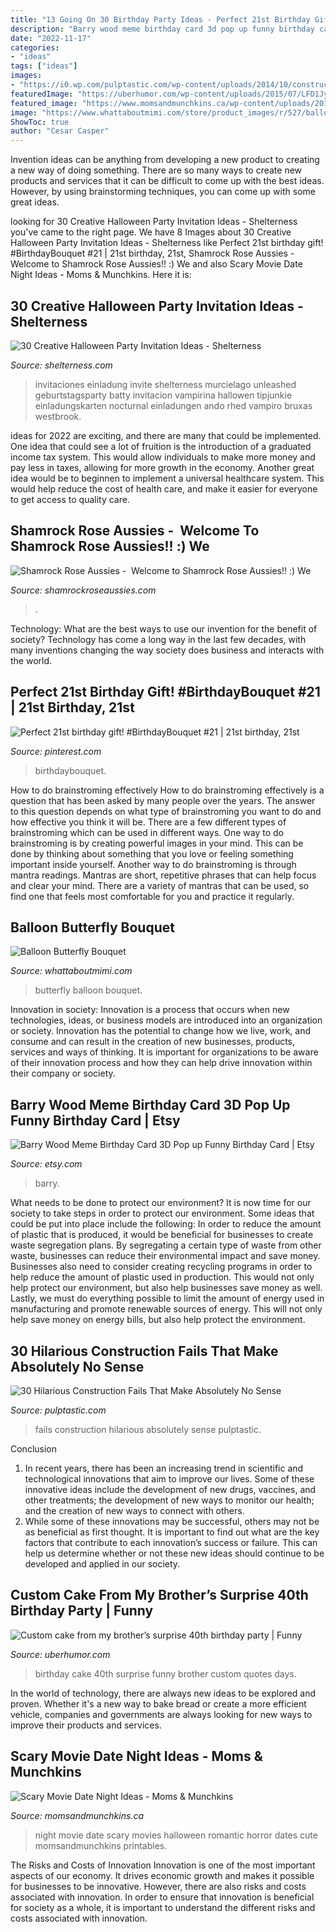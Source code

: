 ```yaml
---
title: "13 Going On 30 Birthday Party Ideas - Perfect 21st Birthday Gift! #birthdaybouquet #21"
description: "Barry wood meme birthday card 3d pop up funny birthday card"
date: "2022-11-17"
categories:
- "ideas"
tags: ["ideas"]
images:
- "https://i0.wp.com/pulptastic.com/wp-content/uploads/2014/10/construction-fails-4.jpg?resize=600%2C800"
featuredImage: "https://uberhumor.com/wp-content/uploads/2015/07/LFD1Jyl.jpg"
featured_image: "https://www.momsandmunchkins.ca/wp-content/uploads/2015/03/scary-movie-date-night-printables-7.jpg"
image: "https://www.whattaboutmimi.com/store/product_images/r/527/balloon-butterfly__65585_zoom.jpg"
ShowToc: true
author: "Cesar Casper"
---
```



Invention ideas can be anything from developing a new product to creating a new way of doing something. There are so many ways to create new products and services that it can be difficult to come up with the best ideas. However, by using brainstorming techniques, you can come up with some great ideas.

	

		
looking for 30 Creative Halloween Party Invitation Ideas - Shelterness you've came to the right page. We have 8 Images about 30 Creative Halloween Party Invitation Ideas - Shelterness like Perfect 21st birthday gift! #BirthdayBouquet #21 | 21st birthday, 21st, Shamrock Rose Aussies - ﻿﻿﻿ Welcome to Shamrock Rose Aussies!! :) We and also Scary Movie Date Night Ideas - Moms &amp; Munchkins. Here it is:
		
    
## 30 Creative Halloween Party Invitation Ideas - Shelterness

<img loading=lazy src="https://i.shelterness.com/halloween-party-invitation-ideas-15-500x750.jpg" onerror="this.onerror=null;this.src='https://tse3.mm.bing.net/th?id=OIP.PSdD6w8svEz4CF7Ejgqj_wHaLH&amp;pid=15.1';" alt="30 Creative Halloween Party Invitation Ideas - Shelterness">

_Source: shelterness.com_

>invitaciones einladung invite shelterness murcielago unleashed geburtstagsparty batty invitacion vampirina hallowen tipjunkie einladungskarten nocturnal einladungen ando rhed vampiro bruxas westbrook. 

	

ideas for 2022 are exciting, and there are many that could be implemented. One idea that could see a lot of fruition is the introduction of a graduated income tax system. This would allow individuals to make more money and pay less in taxes, allowing for more growth in the economy. Another great idea would be to beginnen to implement a universal healthcare system. This would help reduce the cost of health care, and make it easier for everyone to get access to quality care.

    
## Shamrock Rose Aussies - ﻿﻿﻿ Welcome To Shamrock Rose Aussies!! :) We

<img loading=lazy src="http://shamrockroseaussies.com/yahoo_site_admin/assets/images/DSC_0061.262180039_std.JPG" onerror="this.onerror=null;this.src='https://tse4.mm.bing.net/th?id=OIP.F8ke_kyOo-K187VSgFiNLQHaFR&amp;pid=15.1';" alt="Shamrock Rose Aussies - ﻿﻿﻿ Welcome to Shamrock Rose Aussies!! :) We">

_Source: shamrockroseaussies.com_

>. 

	

Technology: What are the best ways to use our invention for the benefit of society?
Technology has come a long way in the last few decades, with many inventions changing the way society does business and interacts with the world.

    
## Perfect 21st Birthday Gift! #BirthdayBouquet #21 | 21st Birthday, 21st

<img loading=lazy src="https://i.pinimg.com/736x/63/7d/89/637d89137f9164d13d851306cb7bab7d--st-birthday-gifts.jpg" onerror="this.onerror=null;this.src='https://tse3.mm.bing.net/th?id=OIP.StTh-tUwppJx_VJazL7hgAHaNL&amp;pid=15.1';" alt="Perfect 21st birthday gift! #BirthdayBouquet #21 | 21st birthday, 21st">

_Source: pinterest.com_

>birthdaybouquet. 

	

How to do brainstroming effectively
How to do brainstroming effectively is a question that has been asked by many people over the years. The answer to this question depends on what type of brainstroming you want to do and how effective you think it will be. There are a few different types of brainstroming which can be used in different ways. 
One way to do brainstroming is by creating powerful images in your mind. This can be done by thinking about something that you love or feeling something important inside yourself. Another way to do brainstroming is through mantra readings. Mantras are short, repetitive phrases that can help focus and clear your mind. There are a variety of mantras that can be used, so find one that feels most comfortable for you and practice it regularly.

    
## Balloon Butterfly Bouquet

<img loading=lazy src="https://www.whattaboutmimi.com/store/product_images/r/527/balloon-butterfly__65585_zoom.jpg" onerror="this.onerror=null;this.src='https://tse1.mm.bing.net/th?id=OIP.odBbuZW87T7DGvqaSzKZJQHaJQ&amp;pid=15.1';" alt="Balloon Butterfly Bouquet">

_Source: whattaboutmimi.com_

>butterfly balloon bouquet. 

	

Innovation in society:
Innovation is a process that occurs when new technologies, ideas, or business models are introduced into an organization or society. Innovation has the potential to change how we live, work, and consume and can result in the creation of new businesses, products, services and ways of thinking. It is important for organizations to be aware of their innovation process and how they can help drive innovation within their company or society.

    
## Barry Wood Meme Birthday Card 3D Pop Up Funny Birthday Card | Etsy

<img loading=lazy src="https://i.etsystatic.com/25227939/r/il/428e18/3273410174/il_794xN.3273410174_nikq.jpg" onerror="this.onerror=null;this.src='https://tse4.mm.bing.net/th?id=OIP._7Ud24cUViqngZSYuxTxvwHaHa&amp;pid=15.1';" alt="Barry Wood Meme Birthday Card 3D Pop up Funny Birthday Card | Etsy">

_Source: etsy.com_

>barry. 

	

What needs to be done to protect our environment?
It is now time for our society to take steps in order to protect our environment. Some ideas that could be put into place include the following:
In order to reduce the amount of plastic that is produced, it would be beneficial for businesses to create waste segregation plans. By segregating a certain type of waste from other waste, businesses can reduce their environmental impact and save money. Businesses also need to consider creating recycling programs in order to help reduce the amount of plastic used in production. This would not only help protect our environment, but also help businesses save money as well. Lastly, we must do everything possible to limit the amount of energy used in manufacturing and promote renewable sources of energy. This will not only help save money on energy bills, but also help protect the environment.

    
## 30 Hilarious Construction Fails That Make Absolutely No Sense

<img loading=lazy src="https://i0.wp.com/pulptastic.com/wp-content/uploads/2014/10/construction-fails-4.jpg?resize=600%2C800" onerror="this.onerror=null;this.src='https://tse4.mm.bing.net/th?id=OIP.Yo5F_JMi8Klt6fLebqNVwQHaJ4&amp;pid=15.1';" alt="30 Hilarious Construction Fails That Make Absolutely No Sense">

_Source: pulptastic.com_

>fails construction hilarious absolutely sense pulptastic. 

	

Conclusion
1. In recent years, there has been an increasing trend in scientific and technological innovations that aim to improve our lives. Some of these innovative ideas include the development of new drugs, vaccines, and other treatments; the development of new ways to monitor our health; and the creation of new ways to connect with others.
2. While some of these innovations may be successful, others may not be as beneficial as first thought. It is important to find out what are the key factors that contribute to each innovation’s success or failure. This can help us determine whether or not these new ideas should continue to be developed and applied in our society.

    
## Custom Cake From My Brother’s Surprise 40th Birthday Party | Funny

<img loading=lazy src="https://uberhumor.com/wp-content/uploads/2015/07/LFD1Jyl.jpg" onerror="this.onerror=null;this.src='https://tse3.mm.bing.net/th?id=OIP.2zbRG60P_t3NfmXFzOkZCgHaKY&amp;pid=15.1';" alt="Custom cake from my brother’s surprise 40th birthday party | Funny">

_Source: uberhumor.com_

>birthday cake 40th surprise funny brother custom quotes days. 

	

In the world of technology, there are always new ideas to be explored and proven. Whether it's a new way to bake bread or create a more efficient vehicle, companies and governments are always looking for new ways to improve their products and services.

    
## Scary Movie Date Night Ideas - Moms &amp; Munchkins

<img loading=lazy src="https://www.momsandmunchkins.ca/wp-content/uploads/2015/03/scary-movie-date-night-printables-7.jpg" onerror="this.onerror=null;this.src='https://tse1.mm.bing.net/th?id=OIP.T8OS2ZRniW9udQIsyWLG5wHaLv&amp;pid=15.1';" alt="Scary Movie Date Night Ideas - Moms &amp; Munchkins">

_Source: momsandmunchkins.ca_

>night movie date scary movies halloween romantic horror dates cute momsandmunchkins printables. 

	

The Risks and Costs of Innovation
Innovation is one of the most important aspects of our economy. It drives economic growth and makes it possible for businesses to be innovative. However, there are also risks and costs associated with innovation. In order to ensure that innovation is beneficial for society as a whole, it is important to understand the different risks and costs associated with innovation.

